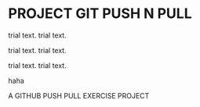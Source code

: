 # PROJECT GIT PUSH N PULL

trial text.
trial text.

trial text.
trial text.

trial text.
trial text.

haha

A GITHUB PUSH PULL EXERCISE PROJECT
